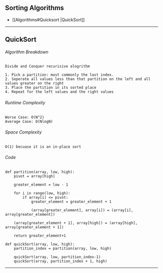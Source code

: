 
## Sorting Algorithms
- [[Algorithms#Quicksort |QuickSort]]



--- 
## QuickSort

###### Algorithm Breakdown
``` 
Divide and Conquer recurisive alogrithm

1. Pick a partition: most commonly the last index.
2. Seperate all values less than that partition on the left and all values greater on the right
3. Place the partition in its sorted place
4. Repeat for the left values and the right values
```

###### Runtime Complexity
```
Worse Case: O(N^2)
Average Case: O(NlogN)
```

###### Space Complexity
```
O(1) becuase it is an in-place sort
```

###### Code
```
def partition(array, low, high):
	pivot = array[high]
	
	greater_element = low - 1
	
	for i in range(low, high):
		if array[i] <= pivot:
			greater_element = greater_element + 1
			
			(array[greater_element], array[i]) = (array[i], array[greater_element])
	
	(array[greater_element + 1], array[high]) = (array[high], array[greater_element + 1])
	
	return greater_element+1

def quickSort(array, low, high):
	partition_index = partition(array, low, high)
	
	quickSort(array, low, partition_index-1)
	quickSort(array, partition_index + 1, high)
```



---